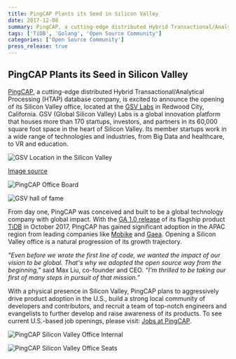 ```yaml
---
title: PingCAP Plants its Seed in Silicon Valley
date: 2017-12-08
summary: PingCAP, a cutting-edge distributed Hybrid Transactional/Analytical Processing (HTAP) database company, is excited to announce the opening of its Silicon Valley office, located at the GSV Labs in Redwood City, California.
tags: ['TiDB', 'Golang', 'Open Source Community']
categories: ['Open Source Community']
press_release: true
---
```


## PingCAP Plants its Seed in Silicon Valley

[PingCAP](https://pingcap.com), a cutting-edge distributed Hybrid Transactional/Analytical Processing (HTAP) database company, is excited to announce the opening of its Silicon Valley office, located at the [GSV Labs](http://gsvlabs.com/) in Redwood City, California. GSV (Global Silicon Valley) Labs is a global innovation platform that houses more than 170 startups, investors, and partners in its 60,000 square foot space in the heart of Silicon Valley. Its member startups work in a wide range of technologies and industries, from Big Data and healthcare, to VR and education.

![GSV Location in the Silicon Valley](media/Silicon_Valley_Map_Unicorn.png)

[Image source](http://gsvlabs.com/)

![PingCAP Office Board](media/PingCAP_Office_Board.png)

![GSV hall of fame](media/GSV_hall_of_fame.png)

From day one, PingCAP was conceived and built to be a global technology company with global impact. With the [GA 1.0 release](https://pingcap.com/blog/2017-10-17-announcement/) of its flagship product [TiDB](https://github.com/pingcap/tidb) in October 2017, PingCAP has gained significant adoption in the APAC region from leading companies like [Mobike](https://www.crunchbase.com/organization/mobike) and [Gaea](http://www.gaea.com/en/). Opening a Silicon Valley office is a natural progression of its growth trajectory.

*"Even before we wrote the first line of code, we wanted the impact of our vision to be global. That's why we adopted the open source way from the beginning,"* said Max Liu, co-founder and CEO. *“I'm thrilled to be taking our first of many steps in pursuit of that mission.”*

With a physical presence in Silicon Valley, PingCAP plans to aggressively drive product adoption in the U.S., build a strong local community of developers and contributors, and recruit a team of top-notch engineers and evangelists to further develop and raise awareness of its products. To see current U.S.-based job openings, please visit: [Jobs at PingCAP](https://angel.co/pingcap-1/jobs).

![PingCAP Silicon Valley Office Internal](media/PingCAP_Silicon_Valley_Office_Internal.png)

![PingCAP Silicon Valley Office Seats](media/PingCAP_Silicon_Valley_Office_Seats.png)
